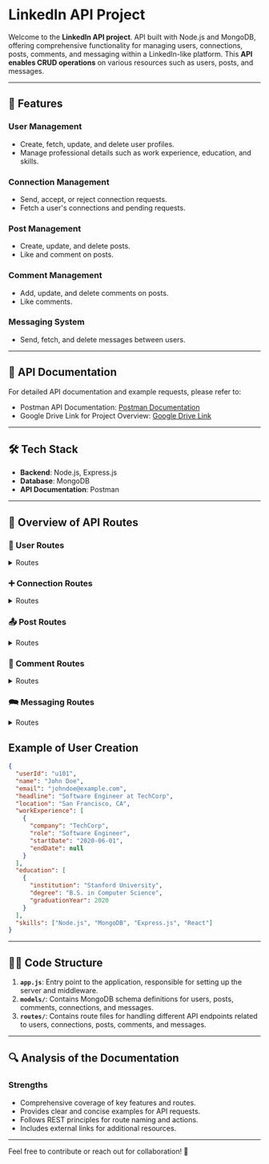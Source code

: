 # LinkedIn API Project

Welcome to the **LinkedIn API project**. API built with Node.js and MongoDB, offering comprehensive functionality for managing users, connections, posts, comments, and messaging within a LinkedIn-like platform. This **API enables CRUD operations** on various resources such as users, posts, and messages.

---

## 🌟 Features

### User Management
- Create, fetch, update, and delete user profiles.
- Manage professional details such as work experience, education, and skills.

### Connection Management
- Send, accept, or reject connection requests.
- Fetch a user's connections and pending requests.

### Post Management
- Create, update, and delete posts.
- Like and comment on posts.

### Comment Management
- Add, update, and delete comments on posts.
- Like comments.

### Messaging System
- Send, fetch, and delete messages between users.

---

## 📑 API Documentation

For detailed API documentation and example requests, please refer to:

- Postman API Documentation: [Postman Documentation]([https://www.postman.com/your-collection-link](https://documenter.getpostman.com/view/39217138/2sAYQUpuAq))
- Google Drive Link for Project Overview: [Google Drive Link](https://drive.google.com/your-file-link)

---

## 🛠 Tech Stack

- **Backend**: Node.js, Express.js
- **Database**: MongoDB
- **API Documentation**: Postman

---

## 🚀 Overview of API Routes


### 👤 User Routes
<details>
<summary>Routes </summary>

- **GET /users**: Fetch all users.
- **GET /users/:userId**: Fetch a specific user by ID.
- **POST /users**: Create a new user.
- **PATCH /users/:userId**: Update user profile (e.g., add skills, update job details).
- **DELETE /users/:userId**: Delete a user profile.

</details>

### ➕ Connection Routes

<details>
<summary>Routes</summary>

- **GET /connections/:userId**: Fetch all connections for a user.
- **POST /connections**: Send a connection request.
- **PATCH /connections/:requestId**: Accept or reject a connection request.
- **DELETE /connections/:connectionId**: Remove a connection.

</details>

### 📤 Post Routes

<details>
<summary> Routes</summary>

- **GET /posts**: Fetch all posts.
- **GET /posts/:postId**: Fetch a specific post by ID.
- **POST /posts**: Create a new post.
- **PATCH /posts/:postId**: Update a post.
- **DELETE /posts/:postId**: Delete a post.
- **PATCH /posts/:postId/likes**: Increment likes for a post.

</details>

### 💬 Comment Routes

<details>
<summary>Routes</summary>

- **GET /posts/:postId/comments**: Fetch all comments for a post.
- **POST /comments**: Add a comment to a post.
- **PATCH /comments/:commentId**: Update a comment.
- **PATCH /comments/:commentId/likes**: Increment likes for a comment.
- **DELETE /comments/:commentId**: Delete a comment.

</details>

### 🗪 Messaging Routes

<details>
<summary>Routes</summary>

- **GET /messages/:userId**: Fetch all messages for a user.
- **POST /messages**: Send a message to another user.
- **DELETE /messages/:messageId**: Delete a message.

</details>

## Example of User Creation

```json
{
  "userId": "u101",
  "name": "John Doe",
  "email": "johndoe@example.com",
  "headline": "Software Engineer at TechCorp",
  "location": "San Francisco, CA",
  "workExperience": [
    {
      "company": "TechCorp",
      "role": "Software Engineer",
      "startDate": "2020-06-01",
      "endDate": null
    }
  ],
  "education": [
    {
      "institution": "Stanford University",
      "degree": "B.S. in Computer Science",
      "graduationYear": 2020
    }
  ],
  "skills": ["Node.js", "MongoDB", "Express.js", "React"]
}
```

---

## 👨‍💻 Code Structure

1. **`app.js`**: Entry point to the application, responsible for setting up the server and middleware.
2. **`models/`**: Contains MongoDB schema definitions for users, posts, comments, connections, and messages.
3. **`routes/`**: Contains route files for handling different API endpoints related to users, connections, posts, comments, and messages.

---

## 🔍 Analysis of the Documentation

### Strengths
- Comprehensive coverage of key features and routes.
- Provides clear and concise examples for API requests.
- Follows REST principles for route naming and actions.
- Includes external links for additional resources.

---

Feel free to contribute or reach out for collaboration! 🚀
